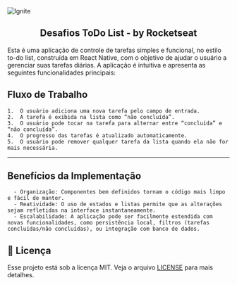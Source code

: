 
<img alt="Ignite" src="https://viaa.link/github/todoList.png" />
<h2 align="center">
  Desafios ToDo List - by Rocketseat
</h2>

Esta é uma aplicação de controle de tarefas simples e funcional, no estilo to-do list,
construída em React Native, com o objetivo de ajudar o usuário a gerenciar suas tarefas diárias.
A aplicação é intuitiva e apresenta as seguintes funcionalidades principais:


## Fluxo de Trabalho
	1.	O usuário adiciona uma nova tarefa pelo campo de entrada.
	2.	A tarefa é exibida na lista como “não concluída”.
	3.	O usuário pode tocar na tarefa para alternar entre “concluída” e “não concluída”.
	4.	O progresso das tarefas é atualizado automaticamente.
	5.	O usuário pode remover qualquer tarefa da lista quando ela não for mais necessária.
 
<hr>

## Benefícios da Implementação
      - Organização: Componentes bem definidos tornam o código mais limpo e fácil de manter.
      - Reatividade: O uso de estados e listas permite que as alterações sejam refletidas na interface instantaneamente.
      - Escalabilidade: A aplicação pode ser facilmente estendida com novas funcionalidades, como persistência local, filtros (tarefas concluídas/não concluídas), ou integração com banco de dados.


## :memo: Licença

Esse projeto está sob a licença MIT. Veja o arquivo [LICENSE](LICENSE) para mais detalhes.
